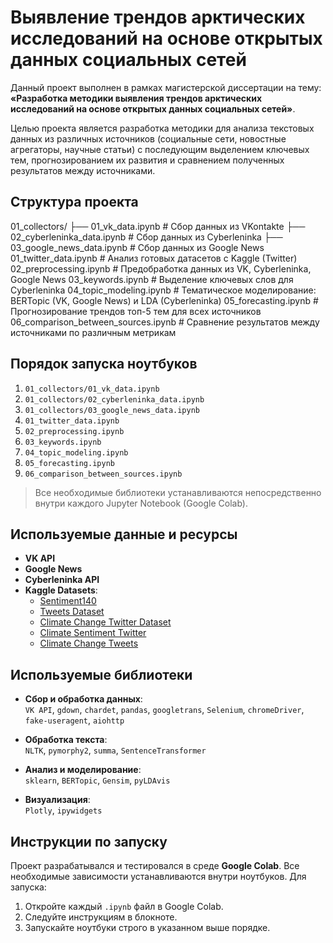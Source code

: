 # Выявление трендов арктических исследований на основе открытых данных социальных сетей

Данный проект выполнен в рамках магистерской диссертации на тему:
**«Разработка методики выявления трендов арктических исследований на основе открытых данных социальных сетей»**.

Целью проекта является разработка методики для анализа текстовых данных из различных источников (социальные сети, новостные агрегаторы, научные статьи) с последующим выделением ключевых тем, прогнозированием их развития и сравнением полученных результатов между источниками.

## Структура проекта

01_collectors/
├── 01_vk_data.ipynb # Сбор данных из VKontakte
├── 02_cyberleninka_data.ipynb # Сбор данных из Cyberleninka
├── 03_google_news_data.ipynb # Сбор данных из Google News
01_twitter_data.ipynb # Анализ готовых датасетов с Kaggle (Twitter)
02_preprocessing.ipynb # Предобработка данных из VK, Cyberleninka, Google News
03_keywords.ipynb # Выделение ключевых слов для Cyberleninka
04_topic_modeling.ipynb # Тематическое моделирование: BERTopic (VK, Google News) и LDA (Cyberleninka)
05_forecasting.ipynb # Прогнозирование трендов топ-5 тем для всех источников
06_comparison_between_sources.ipynb # Сравнение результатов между источниками по различным метрикам

## Порядок запуска ноутбуков

1. `01_collectors/01_vk_data.ipynb`
2. `01_collectors/02_cyberleninka_data.ipynb`
3. `01_collectors/03_google_news_data.ipynb`
4. `01_twitter_data.ipynb`
5. `02_preprocessing.ipynb`
6. `03_keywords.ipynb`
7. `04_topic_modeling.ipynb`
8. `05_forecasting.ipynb`
9. `06_comparison_between_sources.ipynb`

> Все необходимые библиотеки устанавливаются непосредственно внутри каждого Jupyter Notebook (Google Colab).

## Используемые данные и ресурсы

- **VK API**
- **Google News**
- **Cyberleninka API**
- **Kaggle Datasets**:
  - [Sentiment140](https://www.kaggle.com/datasets/kazanova/sentiment140)
  - [Tweets Dataset](https://www.kaggle.com/datasets/bhavikjikadara/tweets-dataset)
  - [Climate Change Twitter Dataset](https://www.kaggle.com/datasets/edqian/twitter-climate-change-sentiment-dataset)
  - [Climate Sentiment Twitter](https://www.kaggle.com/datasets/joseguzman/climate-sentiment-in-twitter)
  - [Climate Change Tweets](https://www.kaggle.com/datasets/die9origephit/climate-change-tweets)

## Используемые библиотеки

- **Сбор и обработка данных**:  
  `VK API`, `gdown`, `chardet`, `pandas`, `googletrans`, `Selenium`, `chromeDriver`, `fake-useragent`, `aiohttp`

- **Обработка текста**:  
  `NLTK`, `pymorphy2`, `summa`, `SentenceTransformer`

- **Анализ и моделирование**:  
  `sklearn`, `BERTopic`, `Gensim`, `pyLDAvis`

- **Визуализация**:  
  `Plotly`, `ipywidgets`

## Инструкции по запуску

Проект разрабатывался и тестировался в среде **Google Colab**. Все необходимые зависимости устанавливаются внутри ноутбуков. Для запуска:
1. Откройте каждый `.ipynb` файл в Google Colab.
2. Следуйте инструкциям в блокноте.
3. Запускайте ноутбуки строго в указанном выше порядке.
